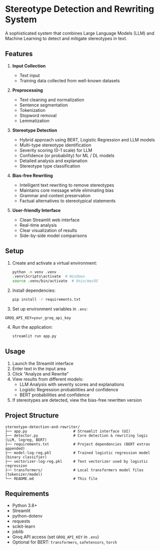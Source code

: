 # Stereotype Detection and Rewriting System

A sophisticated system that combines Large Language Models (LLM) and Machine Learning to detect and mitigate stereotypes in text.

## Features

1. **Input Collection**
   - Text input
   - Training data collected from well-known datasets

2. **Preprocessing**
   - Text cleaning and normalization
   - Sentence segmentation
   - Tokenization
   - Stopword removal
   - Lemmatization

3. **Stereotype Detection**
   - Hybrid approach using BERT, Logistic Regression and LLM models
   - Multi-type stereotype identification
   - Severity scoring (0-1 scale) for LLM
   - Confidence (or probability) for ML / DL models
   - Detailed analysis and explanation
   - Stereotype type classification

3. **Bias-free Rewriting**
   - Intelligent text rewriting to remove stereotypes
   - Maintains core message while eliminating bias
   - Grammar and context preservation
   - Factual alternatives to stereotypical statements

4. **User-friendly Interface**
   - Clean Streamlit web interface
   - Real-time analysis
   - Clear visualization of results
   - Side-by-side model comparisons

## Setup

1. Create and activate a virtual environment:
   ```bash
   python -m venv .venv
   .venv\Scripts\activate  # Windows
   source .venv/bin/activate  # Unix/macOS
   ```

2. Install dependencies:
   ```bash
   pip install -r requirements.txt
   ```

3. Set up environment variables in `.env`:
```text
GROQ_API_KEY=your_groq_api_key
```

4. Run the application:
   ```bash
   streamlit run app.py
   ```

## Usage

1. Launch the Streamlit interface
2. Enter text in the input area
3. Click "Analyze and Rewrite"
4. View results from different models:
   - LLM Analysis with severity scores and explanations
   - Logistic Regression probabilities and confidence
   - BERT probabilities and confidence
5. If stereotypes are detected, view the bias-free rewritten version

## Project Structure

```
stereotype-detection-and-rewriter/
├── app.py                     # Streamlit interface (UI)
├── detector.py                # Core detection & rewriting logic (LLM, logreg, BERT)
├── requirements.txt           # Project dependencies (BERT extras appended)
├── model-log-reg.pkl          # Trained logistic regression model (binary classifier)
├── vectorizer-log-reg.pkl     # Text vectorizer used by logistic regression
├── transformers/              # Local transformers model files (tokenizer/model) 
└── README.md                  # This file
```

## Requirements

- Python 3.8+
- Streamlit
- python-dotenv
- requests
- scikit-learn
- joblib
- Groq API access (set `GROQ_API_KEY` in `.env`)
- Optional for BERT: `transformers`, `safetensors`, `torch`
